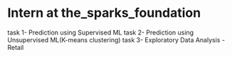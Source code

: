 # Intern at the_sparks_foundation
task 1- Prediction using Supervised ML
task 2- Prediction using Unsupervised ML(K-means clustering)
task 3- Exploratory Data Analysis - Retail

